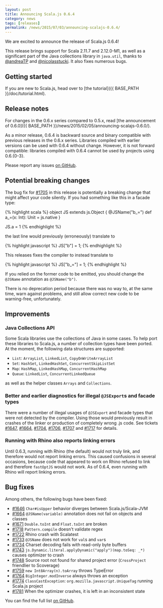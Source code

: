 ```yaml
---
layout: post
title: Announcing Scala.js 0.6.4
category: news
tags: [releases]
permalink: /news/2015/07/03/announcing-scalajs-0.6.4/
---
```



We are excited to announce the release of Scala.js 0.6.4!

This release brings support for Scala 2.11.7 and 2.12.0-M1, as well as a significant part of the Java collections library in `java.util`, thanks to [@andreaTP](https://github.com/andreaTP) and [@nicolasstucki](https://github.com/nicolasstucki).
It also fixes numerous bugs.
<!--more-->

## Getting started

If you are new to Scala.js, head over to
[the tutorial]({{ BASE_PATH }}/doc/tutorial.html).

## Release notes

For changes in the 0.6.x series compared to 0.5.x, read [the announcement of 0.6.0]({{ BASE_PATH }}/news/2015/02/05/announcing-scalajs-0.6.0/).

As a minor release, 0.6.4 is backward source and binary compatible with previous releases in the 0.6.x series.
Libraries compiled with earlier versions can be used with 0.6.4 without change.
However, it is not forward compatible: libraries compiled with 0.6.4 cannot be used by projects using 0.6.{0-3}.

Please report any issues [on GitHub](https://github.com/scala-js/scala-js/issues).

## Potential breaking changes

The bug fix for [#1705](https://github.com/scala-js/scala-js/issues/1705) in this release is potentially a breaking change that might affect your code silently.
If you had something like this in a facade type:

{% highlight scala %}
object JS extends js.Object {
  @JSName("b_=")
  def a_=(x: Int): Unit = js.native
}

JS.a = 1
{% endhighlight %}

the last line would previously (erroneously) translate to

{% highlight javascript %}
JS["b"] = 1;
{% endhighlight %}

This releases fixes the compiler to instead translate to

{% highlight javascript %}
JS["b_="] = 1;
{% endhighlight %}

If you relied on the former code to be emitted, you should change the `@JSName` annotation as `@JSName("b")`.

There is no deprecation period because there was no way to, at the same time, warn against problems, and still allow correct new code to be warning-free, unfortunately.

## Improvements

### Java Collections API

Some Scala libraries use the collections of Java in some cases.
To help port these libraries to Scala.js, a number of collection types have been ported.
At the moment, the following data structures are supported:

* `List`: `ArrayList`, `LinkedList`, `CopyOnWriteArrayList`
* `Set`: `HashSet`, `LinkedHashSet`, `ConcurrentSkipListSet`
* `Map`: `HashMap`, `LinkedHashMap`, `ConcurrentHashMap`
* `Queue`: `LinkedList`, `ConcurrentLinkedQueue`

as well as the helper classes `Arrays` and `Collections`.

### Better and earlier diagnostics for illegal `@JSExport`s and facade types

There were a number of illegal usages of `@JSExport` and facade types that were not detected by the compiler.
Using those would previously result in crashes of the linker or production of completely wrong .js code.
See tickets [#1647](https://github.com/scala-js/scala-js/issues/1647), [#1664](https://github.com/scala-js/scala-js/issues/1664), [#1704](https://github.com/scala-js/scala-js/issues/1704), [#1706](https://github.com/scala-js/scala-js/issues/1706), [#1707](https://github.com/scala-js/scala-js/issues/1707) and [#1717](https://github.com/scala-js/scala-js/issues/1717) for details.

### Running with Rhino also reports linking errors

Until 0.6.3, running with Rhino (the default) would not truly link, and therefore would not report linking errors.
This caused confusions in several occasions, because code that appeared to work on Rhino refused to link and therefore `fastOptJS` would not work.
As of 0.6.4, even running with Rhino will report linking errors.

## Bug fixes

Among others, the following bugs have been fixed:

* [#1646](https://github.com/scala-js/scala-js/issues/1646) `Char#isUpper` behavior diverges between Scala.js/Scala-JVM
* [#1664](https://github.com/scala-js/scala-js/issues/1664) `@JSName(variable)` annotation does not fail on objects and classes
* [#1671](https://github.com/scala-js/scala-js/issues/1671) `Double.toInt` and `Float.toInt` are broken
* [#1718](https://github.com/scala-js/scala-js/issues/1718) `Pattern.compile` doesn't validate regex
* [#1722](https://github.com/scala-js/scala-js/issues/1722) Rhino crash with Scalatest
* [#1733](https://github.com/scala-js/scala-js/issues/1733) `@JSName` does not work for `val`s and `var`s
* [#1734](https://github.com/scala-js/scala-js/issues/1734) Charset decoding fails with read-only byte buffers
* [#1743](https://github.com/scala-js/scala-js/issues/1743) `js.Dynamic.literal.applyDynamic("apply")(map.toSeq: _*)` causes optimizer to crash
* [#1748](https://github.com/scala-js/scala-js/issues/1748) Source root not found for shared project error (`CrossProject` friendlier to Scoverage)
* [#1759](https://github.com/scala-js/scala-js/issues/1759) `new Int8Array(n).toArray` throws TypeError
* [#1764](https://github.com/scala-js/scala-js/issues/1764) `BigInteger.modInverse` always throws an exception
* [#1774](https://github.com/scala-js/scala-js/issues/1774) `ClassCastException`: `org.mozilla.javascript.UniqueTag` running Scala.js project
* [#1781](https://github.com/scala-js/scala-js/issues/1781) When the optimizer crashes, it is left in an inconsistent state

You can find the full list [on GitHub](https://github.com/scala-js/scala-js/issues?q=is%3Aissue+milestone%3Av0.6.4+is%3Aclosed).

